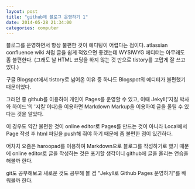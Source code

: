 ```yaml
---
layout: post
title: "github에 블로그 운영하기 1"
date: 2014-05-28 21:34:00
categories: computer
---
```


블로그를 운영하면서 항상 불편한 것이 에디팅이 어렵다는 점이다. atlassian confluence wiki 처럼 글을 쉽게 적었으면 좋겠는데 WYSIWYG 에디터는 아무래도 좀 불편한다. (그래도 날 HTML 코딩을 하지 않는 것 만으로 tistory를 고맙게 잘 쓰고 있다.)

구글 Blogspot에서 tistory로 넘어온 이유 중 하나도 Blogspot의 에디터가 불편했기 때문이었다.

그러던 중 github를 이용하여 개인이 Pages를 운영할 수 있고, 이때 Jekyll('지킬 박사와 하이드'의 '지킬'이다)을 이용하면 Markdown Markup을 이용하여 글을 올릴 수 있다는 것을 알았다.

이 경우도 약간 불편한 것이 online editor로 Pages를 만드는 것이 아니라 Local에서 Page 작성 후 html 파일을 push해 줘야 하기 때문에 좀 불편한 점이 있긴하다.

어차치 요즘은 haroopad를 이용하여 Markdown으로 블로그를 작성하기로 했기 때문에 online editor로 글을 작성하는 것은 포기할 생각이니 github에 글을 올리는 연습을 해볼까 한다.

git도 공부해보고 새로운 것도 공부해 볼 겸 "Jekyll로 Github Pages 운영하기"를 배워볼까 한다.
